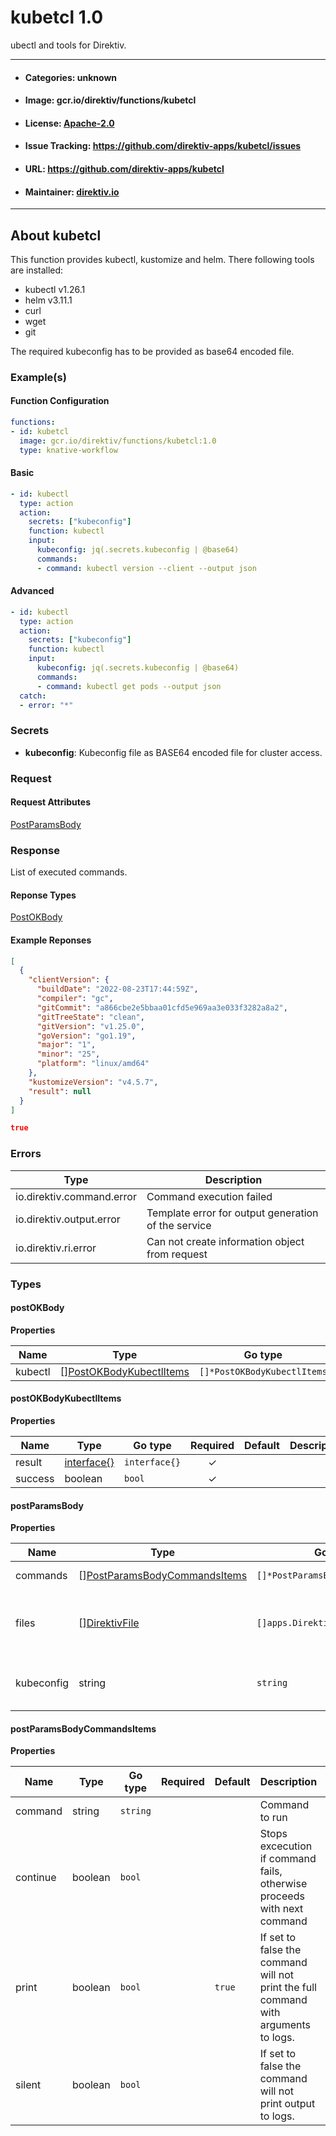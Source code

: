 
# kubetcl 1.0

ubectl and tools for Direktiv.

---
- #### Categories: unknown
- #### Image: gcr.io/direktiv/functions/kubetcl 
- #### License: [Apache-2.0](https://www.apache.org/licenses/LICENSE-2.0)
- #### Issue Tracking: https://github.com/direktiv-apps/kubetcl/issues
- #### URL: https://github.com/direktiv-apps/kubetcl
- #### Maintainer: [direktiv.io](https://www.direktiv.io) 
---

## About kubetcl

This function provides kubectl, kustomize and helm. There following tools are installed:

- kubectl v1.26.1
- helm v3.11.1
- curl
- wget 
- git

The required kubeconfig has to be provided as base64 encoded file.

### Example(s)
  #### Function Configuration
```yaml
functions:
- id: kubetcl
  image: gcr.io/direktiv/functions/kubetcl:1.0
  type: knative-workflow
```
   #### Basic
```yaml
- id: kubectl
  type: action
  action:
    secrets: ["kubeconfig"]
    function: kubectl
    input: 
      kubeconfig: jq(.secrets.kubeconfig | @base64)
      commands:
      - command: kubectl version --client --output json
```
   #### Advanced
```yaml
- id: kubectl
  type: action
  action:
    secrets: ["kubeconfig"]
    function: kubectl
    input: 
      kubeconfig: jq(.secrets.kubeconfig | @base64)
      commands:
      - command: kubectl get pods --output json
  catch:
  - error: "*"
```

   ### Secrets


- **kubeconfig**: Kubeconfig file as BASE64 encoded file for cluster access.






### Request



#### Request Attributes
[PostParamsBody](#post-params-body)

### Response
  List of executed commands.
#### Reponse Types
    
  

[PostOKBody](#post-o-k-body)
#### Example Reponses
    
```json
[
  {
    "clientVersion": {
      "buildDate": "2022-08-23T17:44:59Z",
      "compiler": "gc",
      "gitCommit": "a866cbe2e5bbaa01cfd5e969aa3e033f3282a8a2",
      "gitTreeState": "clean",
      "gitVersion": "v1.25.0",
      "goVersion": "go1.19",
      "major": "1",
      "minor": "25",
      "platform": "linux/amd64"
    },
    "kustomizeVersion": "v4.5.7",
    "result": null
  }
]
```
```json
true
```

### Errors
| Type | Description
|------|---------|
| io.direktiv.command.error | Command execution failed |
| io.direktiv.output.error | Template error for output generation of the service |
| io.direktiv.ri.error | Can not create information object from request |


### Types
#### <span id="post-o-k-body"></span> postOKBody

  



**Properties**

| Name | Type | Go type | Required | Default | Description | Example |
|------|------|---------|:--------:| ------- |-------------|---------|
| kubectl | [][PostOKBodyKubectlItems](#post-o-k-body-kubectl-items)| `[]*PostOKBodyKubectlItems` |  | |  |  |


#### <span id="post-o-k-body-kubectl-items"></span> postOKBodyKubectlItems

  



**Properties**

| Name | Type | Go type | Required | Default | Description | Example |
|------|------|---------|:--------:| ------- |-------------|---------|
| result | [interface{}](#interface)| `interface{}` | ✓ | |  |  |
| success | boolean| `bool` | ✓ | |  |  |


#### <span id="post-params-body"></span> postParamsBody

  



**Properties**

| Name | Type | Go type | Required | Default | Description | Example |
|------|------|---------|:--------:| ------- |-------------|---------|
| commands | [][PostParamsBodyCommandsItems](#post-params-body-commands-items)| `[]*PostParamsBodyCommandsItems` |  | `[{"command":"kubectl version"}]`| Array of commands. |  |
| files | [][DirektivFile](#direktiv-file)| `[]apps.DirektivFile` |  | | File to create before running commands. |  |
| kubeconfig | string| `string` |  | | kubeconfig as base64 encoded file |  |


#### <span id="post-params-body-commands-items"></span> postParamsBodyCommandsItems

  



**Properties**

| Name | Type | Go type | Required | Default | Description | Example |
|------|------|---------|:--------:| ------- |-------------|---------|
| command | string| `string` |  | | Command to run |  |
| continue | boolean| `bool` |  | | Stops excecution if command fails, otherwise proceeds with next command |  |
| print | boolean| `bool` |  | `true`| If set to false the command will not print the full command with arguments to logs. |  |
| silent | boolean| `bool` |  | | If set to false the command will not print output to logs. |  |

 
